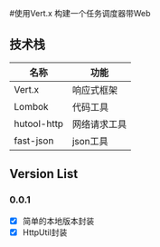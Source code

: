 #使用Vert.x 构建一个任务调度器带Web  

## 技术栈 
| 名称 | 功能 |
| --- | --- |
| Vert.x | 响应式框架 |
| Lombok | 代码工具|
| hutool-http| 网络请求工具|
| fast-json| json工具|

## Version List
### 0.0.1
- [x] 简单的本地版本封装
- [x] HttpUtil封装